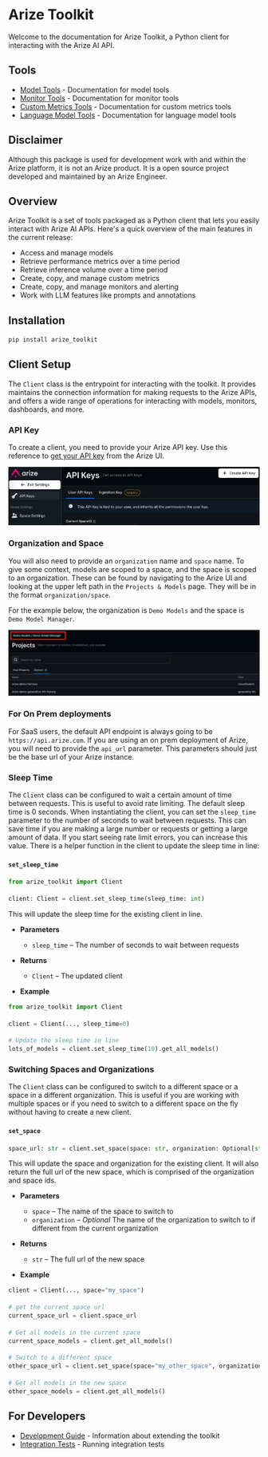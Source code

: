 # Arize Toolkit

Welcome to the documentation for Arize Toolkit, a Python client for interacting with the Arize AI API.

## Tools
- [Model Tools](model_tools.md) - Documentation for model tools
- [Monitor Tools](monitor_tools.md) - Documentation for monitor tools
- [Custom Metrics Tools](custom_metrics_tools.md) - Documentation for custom metrics tools
- [Language Model Tools](language_model_tools.md) - Documentation for language model tools

## Disclaimer
Although this package is used for development work with and within the Arize platform, it is not an Arize product.
It is a open source project developed and maintained by an Arize Engineer.

## Overview

Arize Toolkit is a set of tools packaged as a Python client that lets you easily interact with Arize AI APIs.
Here's a quick overview of the main features in the current release:

- Access and manage models
- Retrieve performance metrics over a time period
- Retrieve inference volume over a time period
- Create, copy, and manage custom metrics
- Create, copy, and manage monitors and alerting
- Work with LLM features like prompts and annotations

## Installation

```bash
pip install arize_toolkit
```

## Client Setup
The `Client` class is the entrypoint for interacting with the toolkit. It provides maintains the connection information for making requests to the Arize APIs, and offers a wide range of operations for interacting with models, monitors, dashboards, and more.

### API Key
To create a client, you need to provide your Arize API key. Use this reference to [get your API key](https://docs.arize.com/arize/reference/authentication-and-security/api-keys) from the Arize UI.

![Arize UI Path](images/api_key_ref.png)

### Organization and Space

You will also need to provide an `organization` name and `space` name. To give some context, models are scoped to a space, and the space is scoped to an organization. These can be found by navigating to the Arize UI and looking at the upper left path in the `Projects & Models` page. They will be in the format `organization/space`.

For the example below, the organization is `Demo Models` and the space is `Demo Model Manager`.

![Arize UI Path](images/path_ref.png)

### For On Prem deployments

For SaaS users, the default API endpoint is always going to be `https://api.arize.com`. 
If you are using an on prem deployment of Arize, you will need to provide the `api_url` parameter.
This parameters should just be the base url of your Arize instance.

### Sleep Time
The `Client` class can be configured to wait a certain amount of time between requests. This is useful to avoid rate limiting.
The default sleep time is 0 seconds. When instantiating the client, you can set the `sleep_time` parameter to the number of seconds to wait between requests. This can save time if you are making a large number or requests or getting a large amount of data.  If you start seeing rate limit errors, you can increase this value.  There is a helper function in the client to update the sleep time in line:

#### `set_sleep_time`
```python
from arize_toolkit import Client

client: Client = client.set_sleep_time(sleep_time: int)
```
This will update the sleep time for the existing client in line.

* **Parameters**
  * `sleep_time` – The number of seconds to wait between requests

* **Returns**
  * `Client` – The updated client

* **Example**
```python
from arize_toolkit import Client

client = Client(..., sleep_time=0)

# Update the sleep time in line
lots_of_models = client.set_sleep_time(10).get_all_models()
```

### Switching Spaces and Organizations

The `Client` class can be configured to switch to a different space or a space in a different organization. This is useful if you are working with multiple spaces or if you need to switch to a different space on the fly without having to create a new client.

#### `set_space`
```python
space_url: str = client.set_space(space: str, organization: Optional[str] = None)
```
This will update the space and organization for the existing client. It will also return the full url of the new space, which is comprised of the organization and space ids.

* **Parameters**
  * `space` – The name of the space to switch to
  * `organization` – *Optional* The name of the organization to switch to if different from the current organization

* **Returns**
  * `str` – The full url of the new space

* **Example**
```python
client = Client(..., space="my_space")

# get the current space url
current_space_url = client.space_url

# Get all models in the current space
current_space_models = client.get_all_models()

# Switch to a different space
other_space_url = client.set_space(space="my_other_space", organization="my_other_organization")

# Get all models in the new space
other_space_models = client.get_all_models()
```

## For Developers
- [Development Guide](developers/development.md) - Information about extending the toolkit
- [Integration Tests](developers/integration_test.md) - Running integration tests